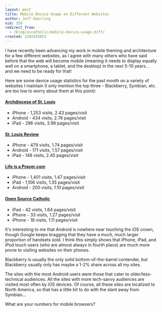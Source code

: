 ```yaml
---
layout: post
title: Mobile Device Usage on Different Websites
author: Jeff Geerling
nid: 359
redirect_from:
  - /blog/oscatholic/mobile-device-usage-diff/
created: 1292432053
---
```

<p>I have recently been advancing my work in mobile theming and architecture for a few different websites, as I agree with many others who have said before that the web will become mobile (meaning it needs to display equally well on a smartphone, a tablet, and the desktop) in the next 5-10 years... and we need to be ready for that!</p>
<p>Here are some device usage statistics for the past month on a variety of websites I maintain (I only mention the top three - Blackberry, Symbian, etc. are too low to worry about them at this point):</p>
<h4><a href="http://archstl.org/">Archdiocese of St. Louis</a></h4>
<ul>
<li>iPhone - 1,253 visits, 2.43 pages/visit</li>
<li>Android - 434 visits, 2.76 pages/visit</li>
<li>iPad - 296 visits, 3.98 pages/visit</li>
</ul>
<h4><a href="http://stlouisreview.com/">St. Louis Review</a></h4>
<ul>
<li>iPhone - 479 visits, 1.74 pages/visit</li>
<li>Android - 171 visits, 1.57 pages/visit</li>
<li>iPad - 148 visits, 2.45 pages/visit</li>
</ul>
<!--break-->
<h4><a href="http://www.lifeisaprayer.com/">Life is a Prayer.com</a></h4>
<ul>
<li>iPhone - 1,401 visits, 1.47 pages/visit</li>
<li>iPad - 1,106 visits, 1.35 pages/visit</li>
<li>Android - 200 visits, 1.10 pages/visit</li>
</ul>
<h4><a href="/">Open Source Catholic</a></h4>
<ul>
<li>iPad - 42 visits, 1.64 pages/visit</li>
<li>iPhone - 33 visits, 1.27 pages/visit</li>
<li>iPhone - 18 visits, 1.11 pages/visit</li>
</ul>
<p>It&#39;s interesting to me that Android is nowhere near touching the iOS crown, though Google keeps bragging that they have a much, much larger proportion of handsets sold. I think this simply shows that iPhone, iPad, and iPod touch users (who are almost always in fourth place) are much more prone to visiting websites on their phones.</p>
<p>Blackberry is usually the only solid bottom-of-the-barrel contender, but Blackberry usually only has maybe a 1-2% share across all my sites.</p>
<p>The sites with the most Android users were those that cater to older/less-technical audiences. All the sites with more tech-savvy audiences are visited most often by iOS devices. Of course, all these sites are localized to North America, so that has a little bit to do with the slant away from Symbian...</p>
<p>What are your numbers for mobile browsers?</p>

